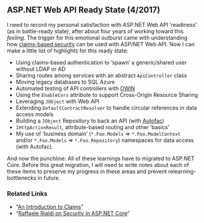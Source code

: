 <h2>ASP.NET Web API Ready State (4/2017)</h2>

I need to record my personal satisfaction with ASP.NET Web API ‘readiness’ (as in battle-ready state), after about four years of working toward this _feeling_. The trigger for this emotional outburst came with understanding how [claims-based security](https://msdn.microsoft.com/en-us/library/ff359101.aspx) can be used with ASP/NET Web API. Now I can make a little list of highlights for this ready state:

* Using claims-based authentication to ‘spawn’ a generic/shared user without LDAP or AD
* Sharing routes among services with an abstract `ApiController` class
* Moving legacy databases to SQL Azure
* Automated testing of API controllers with [OWIN](http://owin.org/)
* Using the `EnableCors` attribute to support Cross-Origin Resource Sharing
* Leveraging `JObject` with Web API
* Extending `DefaultContractResolver` to handle circular references in data access models
* Building a `JObject` Repository to back an API (with [Autofac](https://autofac.org/))
* `IHttpActionResult`, attribute-based routing and other ‘basics’
* My use of ‘business domain’ (`*.Foo.Models` => `*.Foo.ModelContext` and/or `*.Foo.Models` => `*.Foo.Repository`) namespaces for data access (with Autofac).

And now the punchline: All of these learnings have to migrated to ASP.NET Core. Before this great migration, I will need to write notes about each of these items to preserve my progress in these areas and prevent relearning-bottlenecks in future.

<h3>Related Links</h3>

* “[An Introduction to Claims](https://msdn.microsoft.com/en-us/library/ff359101.aspx)”
* “[Raffaele Rialdi on Security in ASP.NET Core](https://channel9.msdn.com/Blogs/Technology-and-Friends/tf426)”